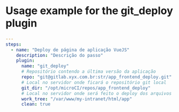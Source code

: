 [//]: <> (Documentação gerada com intmain_docmd)
# Usage example for the git_deploy plugin


```yaml
---
steps:
  - name: "Deploy de página de aplicação VueJS"
    description: "Descrição do passo"
    plugin:
      name: "git_deploy"
      # Repositório contendo a última versão da aplicação
      repo: "git@gitlab.xyx.com.br:str/app_frontend_deploy.git"
      # Local no servidor onde ficará o repositório git local
      git_dir: "/opt/microCI/repos/app_frontend_deploy"
      # Local no servidor onde será feito o deploy dos arquivos
      work_tree: "/var/www/my-intranet/html/app"
      clean: true
```

